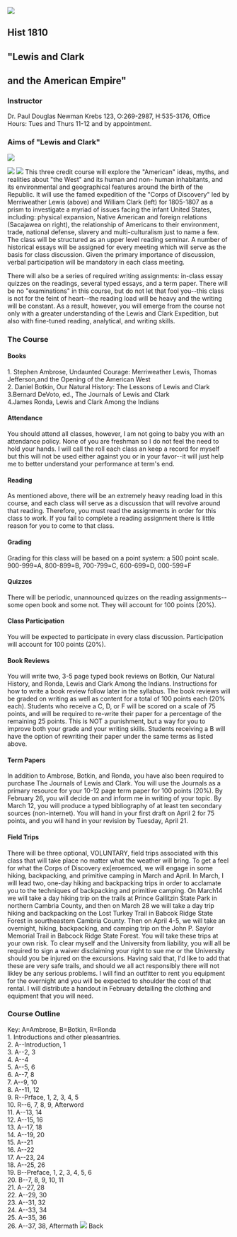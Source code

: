 ![](histcl.gif)

##  Hist 1810

##  "Lewis and Clark

##  and the American Empire"

###  Instructor

Dr. Paul Douglas Newman Krebs 123, O:269-2987, H:535-3176, Office Hours: Tues
and Thurs 11-12 and by appointment.



###  Aims of "Lewis and Clark"

![](lewis.gif)

![](clark.gif) ![](sacagawe.gif) This three credit course will explore the
"American" ideas, myths, and realities about "the West" and its human and non-
human inhabitants, and its environmental and geographical features around the
birth of the Republic. It will use the famed expedition of the "Corps of
Discovery" led by Merriweather Lewis (above) and William Clark (left) for
1805-1807 as a prism to investigate a myriad of issues facing the infant
United States, including: physical expansion, Native American and foreign
relations (Sacajawea on right), the relationship of Americans to their
environment, trade, national defense, slavery and multi-culturalism just to
name a few. The class will be structured as an upper level reading seminar. A
number of historical essays will be assigned for every meeting which will
serve as the basis for class discussion. Given the primary importance of
discussion, verbal participation will be mandatory in each class meeting.

 There will also be a series of required writing assignments: in-class essay
quizzes on the readings, several typed essays, and a term paper. There will be
no "examinations" in this course, but do not let that fool you--this class is
not for the feint of heart--the reading load will be heavy and the writing
will be constant. As a result, however, you will emerge from the course not
only with a greater understanding of the Lewis and Clark Expedition, but also
with fine-tuned reading, analytical, and writing skills.



###  The Course

####  Books

1\. Stephen Ambrose, Undaunted Courage: Merriweather Lewis, Thomas
Jefferson,and the Opening of the American West  
2\. Daniel Botkin, Our Natural History: The Lessons of Lewis and Clark  
3.Bernard DeVoto, ed., The Journals of Lewis and Clark  
4.James Ronda, Lewis and Clark Among the Indians



####  Attendance

You should attend all classes, however, I am not going to baby you with an
attendance policy. None of you are freshman so I do not feel the need to hold
your hands. I will call the roll each class an keep a record for myself but
this will not be used either against you or in your favor--it will just help
me to better understand your performance at term's end.



####  Reading

As mentioned above, there will be an extremely heavy reading load in this
course, and each class will serve as a discussion that will revolve around
that reading. Therefore, you must read the assignments in order for this class
to work. If you fail to complete a reading assignment there is little reason
for you to come to that class.



####  Grading

Grading for this class will be based on a point system: a 500 point scale.
900-999=A, 800-899=B, 700-799=C, 600-699=D, 000-599=F



####  Quizzes

There will be periodic, unannounced quizzes on the reading assignments--some
open book and some not. They will account for 100 points (20%).



####  Class Participation

You will be expected to participate in every class discussion. Participation
will account for 100 points (20%).



####  Book Reviews

You will write two, 3-5 page typed book reviews on Botkin, Our Natural
History, and Ronda, Lewis and Clark Among the Indians. Instructions for how to
write a book review follow later in the syllabus. The book reviews will be
graded on writing as well as content for a total of 100 points each (20%
each). Students who receive a C, D, or F will be scored on a scale of 75
points, and will be required to re-write their paper for a percentage of the
remaining 25 points. This is NOT a punishment, but a way for you to improve
both your grade and your writing skills. Students receiving a B will have the
option of rewriting their paper under the same terms as listed above.



####  Term Papers

In addition to Ambrose, Botkin, and Ronda, you have also been required to
purchase The Journals of Lewis and Clark. You will use the Journals as a
primary resource for your 10-12 page term paper for 100 points (20%). By
February 26, you will decide on and inform me in writing of your topic. By
March 12, you will produce a typed bibliography of at least ten secondary
sources (non-internet). You will hand in your first draft on April 2 for 75
points, and you will hand in your revision by Tuesday, April 21.



####  Field Trips

There will be three optional, VOLUNTARY, field trips associated with this
class that will take place no matter what the weather will bring. To get a
feel for what the Corps of Discovery ex[eroemced, we will engage in some
hiking, backpacking, and primitive camping in March and April. In March, I
will lead two, one-day hiking and backpacking trips in order to acclamate you
to the techniques of backpacking and primitive camping. On March14 we will
take a day hiking trip on the trails at Prince Gallitzin State Park in
northern Cambria County, and then on March 28 we will take a day trip hiking
and backpacking on the Lost Turkey Trail in Babcok Ridge State Forest in
sourtheastern Cambria County. Then on April 4-5, we will take an overnight,
hiking, backpacking, and camping trip on the John P. Saylor Memorial Trail in
Babcock Ridge State Forest. You will take these trips at your own risk. To
clear myself and the University from liability, you will all be required to
sign a waiver disclaiming your right to sue me or the University should you be
injured on the excursions. Having said that, I'd like to add that these are
very safe trails, and should we all act responsibly there will not likley be
any serious problems. I will find an outfitter to rent you equipment for the
overnight and you will be expected to shoulder the cost of that rental. I will
distribute a handout in February detailing the clothing and equipment that you
will need.



###  Course Outline

Key: A=Ambrose, B=Botkin, R=Ronda  
1\. Introductions and other pleasantries.  
2\. A--Introduction, 1  
3\. A--2, 3  
4\. A--4  
5\. A--5, 6  
6\. A--7, 8  
7\. A--9, 10  
8\. A--11, 12  
9\. R--Prface, 1, 2, 3, 4, 5  
10\. R--6, 7, 8, 9, Afterword  
11\. A--13, 14  
12\. A--15, 16  
13\. A--17, 18  
14\. A--19, 20  
15\. A--21  
16\. A--22  
17\. A--23, 24  
18\. A--25, 26  
19\. B--Preface, 1, 2, 3, 4, 5, 6  
20\. B--7, 8, 9, 10, 11  
21\. A--27, 28  
22\. A--29, 30  
23\. A--31, 32  
24\. A--33, 34  
25\. A--35, 36  
26\. A--37, 38, Aftermath  ![](malden.jpg) Back  

